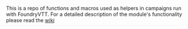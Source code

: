 This is a repo of functions and macros used as helpers in campaigns run with FoundryVTT.
For a detailed description of the module's functionality please read the [wiki](https://github.com/Nyquisttt/nyquistt-helpers/wiki)
